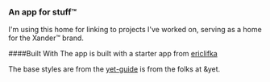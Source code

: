 ### An app for stuff™

I'm using this home for linking to projects I've worked on, serving as a home for the Xander™ brand.

####Built With
The app is built with a starter app from [ericlifka](https://github.com/ericlifka/es6-template)

The base styles are from the [yet-guide](https://github.com/andyet/yeti-guide) is from the folks at &yet.
